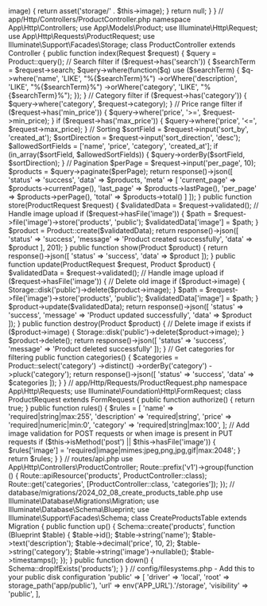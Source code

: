 <?php

// app/Models/Product.php
namespace App\Models;

use Illuminate\Database\Eloquent\Model;

class Product extends Model
{
    protected $fillable = [
        'name',
        'description',
        'price',
        'category',
        'image'
    ];

    protected $appends = ['image_url'];

    public function getImageUrlAttribute()
    {
        if ($this->image) {
            return asset('storage/' . $this->image);
        }
        return null;
    }
}

// app/Http/Controllers/ProductController.php
namespace App\Http\Controllers;

use App\Models\Product;
use Illuminate\Http\Request;
use App\Http\Requests\ProductRequest;
use Illuminate\Support\Facades\Storage;

class ProductController extends Controller
{
    public function index(Request $request)
    {
        $query = Product::query();

        // Search filter
        if ($request->has('search')) {
            $searchTerm = $request->search;
            $query->where(function($q) use ($searchTerm) {
                $q->where('name', 'LIKE', "%{$searchTerm}%")
                  ->orWhere('description', 'LIKE', "%{$searchTerm}%")
                  ->orWhere('category', 'LIKE', "%{$searchTerm}%");
            });
        }

        // Category filter
        if ($request->has('category')) {
            $query->where('category', $request->category);
        }

        // Price range filter
        if ($request->has('min_price')) {
            $query->where('price', '>=', $request->min_price);
        }
        if ($request->has('max_price')) {
            $query->where('price', '<=', $request->max_price);
        }

        // Sorting
        $sortField = $request->input('sort_by', 'created_at');
        $sortDirection = $request->input('sort_direction', 'desc');
        $allowedSortFields = ['name', 'price', 'category', 'created_at'];
        
        if (in_array($sortField, $allowedSortFields)) {
            $query->orderBy($sortField, $sortDirection);
        }

        // Pagination
        $perPage = $request->input('per_page', 10);
        $products = $query->paginate($perPage);

        return response()->json([
            'status' => 'success',
            'data' => $products,
            'meta' => [
                'current_page' => $products->currentPage(),
                'last_page' => $products->lastPage(),
                'per_page' => $products->perPage(),
                'total' => $products->total()
            ]
        ]);
    }

    public function store(ProductRequest $request)
    {
        $validatedData = $request->validated();

        // Handle image upload
        if ($request->hasFile('image')) {
            $path = $request->file('image')->store('products', 'public');
            $validatedData['image'] = $path;
        }

        $product = Product::create($validatedData);

        return response()->json([
            'status' => 'success',
            'message' => 'Product created successfully',
            'data' => $product
        ], 201);
    }

    public function show(Product $product)
    {
        return response()->json([
            'status' => 'success',
            'data' => $product
        ]);
    }

    public function update(ProductRequest $request, Product $product)
    {
        $validatedData = $request->validated();

        // Handle image upload
        if ($request->hasFile('image')) {
            // Delete old image
            if ($product->image) {
                Storage::disk('public')->delete($product->image);
            }
            
            $path = $request->file('image')->store('products', 'public');
            $validatedData['image'] = $path;
        }

        $product->update($validatedData);

        return response()->json([
            'status' => 'success',
            'message' => 'Product updated successfully',
            'data' => $product
        ]);
    }

    public function destroy(Product $product)
    {
        // Delete image if exists
        if ($product->image) {
            Storage::disk('public')->delete($product->image);
        }

        $product->delete();

        return response()->json([
            'status' => 'success',
            'message' => 'Product deleted successfully'
        ]);
    }

    // Get categories for filtering
    public function categories()
    {
        $categories = Product::select('category')
            ->distinct()
            ->orderBy('category')
            ->pluck('category');

        return response()->json([
            'status' => 'success',
            'data' => $categories
        ]);
    }
}

// app/Http/Requests/ProductRequest.php
namespace App\Http\Requests;

use Illuminate\Foundation\Http\FormRequest;

class ProductRequest extends FormRequest
{
    public function authorize()
    {
        return true;
    }

    public function rules()
    {
        $rules = [
            'name' => 'required|string|max:255',
            'description' => 'required|string',
            'price' => 'required|numeric|min:0',
            'category' => 'required|string|max:100',
        ];

        // Add image validation for POST requests or when image is present in PUT requests
        if ($this->isMethod('post') || $this->hasFile('image')) {
            $rules['image'] = 'required|image|mimes:jpeg,png,jpg,gif|max:2048';
        }

        return $rules;
    }
}

// routes/api.php
use App\Http\Controllers\ProductController;

Route::prefix('v1')->group(function () {
    Route::apiResource('products', ProductController::class);
    Route::get('categories', [ProductController::class, 'categories']);
});

// database/migrations/2024_02_08_create_products_table.php
use Illuminate\Database\Migrations\Migration;
use Illuminate\Database\Schema\Blueprint;
use Illuminate\Support\Facades\Schema;

class CreateProductsTable extends Migration
{
    public function up()
    {
        Schema::create('products', function (Blueprint $table) {
            $table->id();
            $table->string('name');
            $table->text('description');
            $table->decimal('price', 10, 2);
            $table->string('category');
            $table->string('image')->nullable();
            $table->timestamps();
        });
    }

    public function down()
    {
        Schema::dropIfExists('products');
    }
}

// config/filesystems.php - Add this to your public disk configuration
'public' => [
    'driver' => 'local',
    'root' => storage_path('app/public'),
    'url' => env('APP_URL').'/storage',
    'visibility' => 'public',
],
